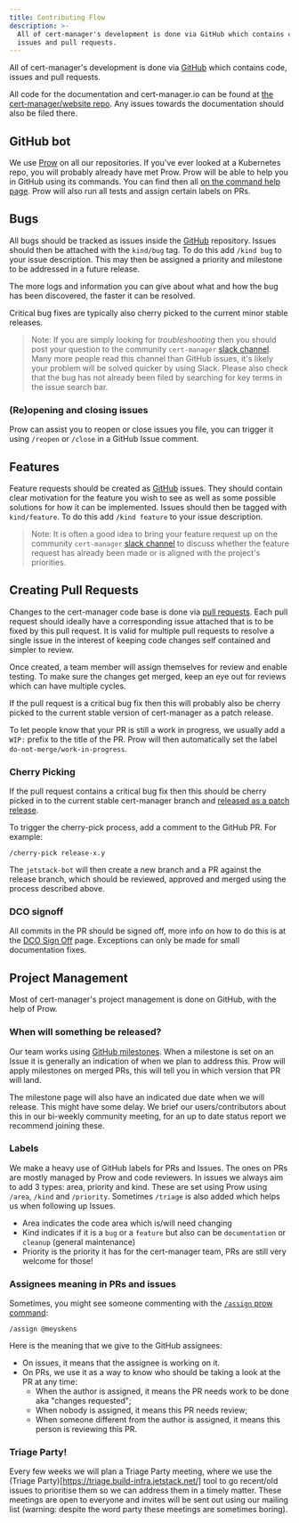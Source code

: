```yaml
---
title: Contributing Flow
description: >-
  All of cert-manager's development is done via GitHub which contains code,
  issues and pull requests.
---
```


All of cert-manager's development is done via
[GitHub](https://github.com/jetstack/cert-manager) which contains code, issues
and pull requests.

All code for the documentation and cert-manager.io can be found at
[the cert-manager/website repo](https://github.com/cert-manager/website/). Any
issues towards the documentation should also be filed there.

## GitHub bot

We use [Prow](https://github.com/k8s-ci-robot/test-infra/tree/master/prow) on
all our repositories. If you've ever looked at a Kubernetes repo, you will
probably already have met Prow. Prow will be able to help you in GitHub using
its commands. You can find then all
[on the command help page](https://prow.build-infra.jetstack.net/command-help).
Prow will also run all tests and assign certain labels on PRs.

## Bugs

All bugs should be tracked as issues inside the
[GitHub](https://github.com/jetstack/cert-manager/issues) repository. Issues
should then be attached with the `kind/bug` tag. To do this add `/kind bug` to
your issue description. This may then be assigned a priority and milestone to be
addressed in a future release.

The more logs and information you can give about what and how the bug has been
discovered, the faster it can be resolved.

Critical bug fixes are typically also cherry picked to the current minor stable
releases.

> Note: If you are simply looking for _troubleshooting_ then you should post
> your question to the community `cert-manager`
> [slack channel](https://slack.k8s.io). Many more people read this channel than
> GitHub issues, it's likely your problem will be solved quicker by using Slack.
> Please also check that the bug has not already been filed by searching for key
> terms in the issue search bar.

### (Re)opening and closing issues

Prow can assist you to reopen or close issues you file, you can trigger it using
`/reopen` or `/close` in a GitHub Issue comment.

## Features

Feature requests should be created as
[GitHub](https://github.com/jetstack/cert-manager/issues) issues. They should
contain clear motivation for the feature you wish to see as well as some
possible solutions for how it can be implemented. Issues should then be tagged
with `kind/feature`. To do this add `/kind feature` to your issue description.

> Note: It is often a good idea to bring your feature request up on the
> community `cert-manager` [slack channel](https://slack.k8s.io) to discuss
> whether the feature request has already been made or is aligned with the
> project's priorities.

## Creating Pull Requests

Changes to the cert-manager code base is done via
[pull requests](https://github.com/jetstack/cert-manager/pulls). Each pull
request should ideally have a corresponding issue attached that is to be fixed
by this pull request. It is valid for multiple pull requests to resolve a single
issue in the interest of keeping code changes self contained and simpler to
review.

Once created, a team member will assign themselves for review and enable
testing. To make sure the changes get merged, keep an eye out for reviews which
can have multiple cycles.

If the pull request is a critical bug fix then this will probably also be cherry
picked to the current stable version of cert-manager as a patch release.

To let people know that your PR is still a work in progress, we usually add a
`WIP:` prefix to the title of the PR. Prow will then automatically set the label
`do-not-merge/work-in-progress`.

### Cherry Picking

If the pull request contains a critical bug fix then this should be cherry
picked in to the current stable cert-manager branch and
[released as a patch release](/docs/installation/supported-releases/#support-policy).

To trigger the cherry-pick process, add a comment to the GitHub PR. For example:

```
/cherry-pick release-x.y
```

The `jetstack-bot` will then create a new branch and a PR against the release
branch, which should be reviewed, approved and merged using the process
described above.

### DCO signoff

All commits in the PR should be signed off, more info on how to do this is at
the [DCO Sign Off](../sign-off/) page. Exceptions can only be made for small
documentation fixes.

## Project Management

Most of cert-manager's project management is done on GitHub, with the help of
Prow.

### When will something be released?

Our team works using
[GitHub milestones](https://github.com/jetstack/cert-manager/milestones). When a
milestone is set on an Issue it is generally an indication of when we plan to
address this. Prow will apply milestones on merged PRs, this will tell you in
which version that PR will land.

The milestone page will also have an indicated due date when we will release.
This might have some delay. We brief our users/contributors about this in our
bi-weekly community meeting, for an up to date status report we recommend
joining these.

### Labels

We make a heavy use of GitHub labels for PRs and Issues. The ones on PRs are
mostly managed by Prow and code reviewers. In issues we always aim to add 3
types: area, priority and kind. These are set using Prow using `/area`, `/kind`
and `/priority`. Sometimes `/triage` is also added which helps us when following
up Issues.

- Area indicates the code area which is/will need changing
- Kind indicates if it is a `bug` or a `feature` but also can be `documentation`
  or `cleanup` (general maintenance)
- Priority is the priority it has for the cert-manager team, PRs are still very
  welcome for those!

### Assignees meaning in PRs and issues

Sometimes, you might see someone commenting with the
[`/assign` prow command](https://prow.build-infra.jetstack.net/command-help#assign):

```plain
/assign @meyskens
```

Here is the meaning that we give to the GitHub assignees:

- On issues, it means that the assignee is working on it.
- On PRs, we use it as a way to know who should be taking a look at the PR at
  any time:
  - When the author is assigned, it means the PR needs work to be done aka
    "changes requested";
  - When nobody is assigned, it means this PR needs review;
  - When someone different from the author is assigned, it means this person is
    reviewing this PR.

### Triage Party!

Every few weeks we will plan a Triage Party meeting, where we use the (Triage
Party)[https://triage.build-infra.jetstack.net/] tool to go recent/old issues to
prioritise them so we can address them in a timely matter. These meetings are
open to everyone and invites will be sent out using our mailing list (warning:
despite the word party these meetings are sometimes boring).
